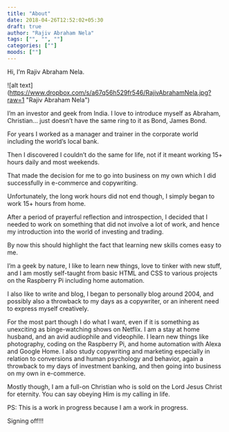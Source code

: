 ```yaml
---
title: "About"
date: 2018-04-26T12:52:02+05:30
draft: true
author: "Rajiv Abraham Nela"
tags: ["", "", ""]
categories: [""]
moods: [""]
---
```


Hi, I’m Rajiv Abraham Nela.

![alt text] (https://www.dropbox.com/s/a67q56h529fr546/RajivAbrahamNela.jpg?raw=1 "Rajiv Abraham Nela")

I’m an investor and geek from India. I love to introduce myself as Abraham, Christian… just doesn’t have the same ring to it as Bond, James Bond.

For years I worked as a manager and trainer in the corporate world including the world’s local bank.

Then I discovered I couldn’t do the same for life, not if it meant working 15+ hours daily and most weekends.

That made the decision for me to go into business on my own which I did successfully in e-commerce and copywriting.

Unfortunately, the long work hours did not end though, I simply began to work 15+ hours from home.

After a period of prayerful reflection and introspection, I decided that I needed to work on something that did not involve a lot of work, and hence my introduction into the world of investing and trading.

By now this should highlight the fact that learning new skills comes easy to me.

I’m a geek by nature, I like to learn new things, love to tinker with new stuff, and I am mostly self-taught from basic HTML and CSS to various projects on the Raspberry Pi including home automation.

I also like to write and blog, I began to personally blog around 2004, and possibly also a throwback to my days as a copywriter, or an inherent need to express myself creatively.

For the most part though I do what I want, even if it is something as unexciting as binge-watching shows on Netflix. I am a stay at home husband, and an avid audiophile and videophile. I learn new things like photography, coding on the Raspberry Pi, and home automation with Alexa and Google Home. I also study copywriting and marketing especially in relation to conversions and human psychology and behavior, again a throwback to my days of investment banking, and then going into business on my own in e-commerce.

Mostly though, I am a full-on Christian who is sold on the Lord Jesus Christ for eternity. You can say obeying Him is my calling in life.

PS: This is a work in progress because I am a work in progress.

Signing off!!!